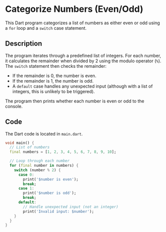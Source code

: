 # Categorize Numbers (Even/Odd)

This Dart program categorizes a list of numbers as either even or odd using a `for` loop and a `switch` case statement.

## Description

The program iterates through a predefined list of integers. For each number, it calculates the remainder when divided by 2 using the modulo operator (`%`). The `switch` statement then checks the remainder:

-   If the remainder is 0, the number is even.
-   If the remainder is 1, the number is odd.
-   A `default` case handles any unexpected input (although with a list of integers, this is unlikely to be triggered).

The program then prints whether each number is even or odd to the console.

## Code

The Dart code is located in `main.dart`.

```dart
void main() {
  // List of numbers
  final numbers = [1, 2, 3, 4, 5, 6, 7, 8, 9, 10];

  // Loop through each number
  for (final number in numbers) {
    switch (number % 2) {
      case 0:
        print('$number is even');
        break;
      case 1:
        print('$number is odd');
        break;
      default:
        // Handle unexpected input (not an integer)
        print('Invalid input: $number');
    }
  }
}
